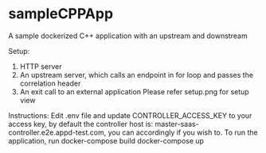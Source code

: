 # sampleCPPApp
A sample dockerized C++ application with an upstream and downstream

Setup:
1. HTTP server
2. An upstream server, which calls an endpoint in for loop and passes the correlation header
3. An exit call to an external application
Please refer setup.png for setup view


Instructions:
Edit .env file and update CONTROLLER_ACCESS_KEY to your access key, by default the controller host is: master-saas-controller.e2e.appd-test.com, you can accordingly if you wish to.
To run the application, run 
docker-compose build
docker-compose up
